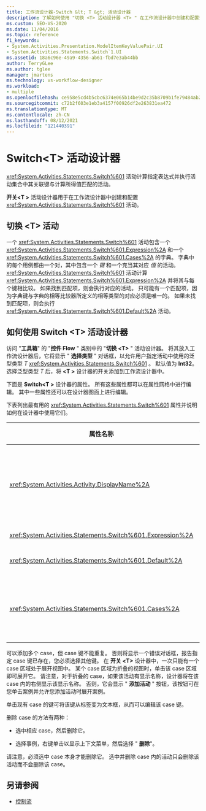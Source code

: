 ```yaml
---
title: 工作流设计器-Switch &lt; T &gt; 活动设计器
description: 了解如何使用 "切换 <T> 活动设计器 <T> " 在工作流设计器中创建和配置交换机活动。
ms.custom: SEO-VS-2020
ms.date: 11/04/2016
ms.topic: reference
f1_keywords:
- System.Activities.Presentation.ModelItemKeyValuePair.UI
- System.Activities.Statements.Switch`1.UI
ms.assetid: 18a6c96e-49a9-4356-ab61-fbd7e3ab44bb
author: TerryGLee
ms.author: tglee
manager: jmartens
ms.technology: vs-workflow-designer
ms.workload:
- multiple
ms.openlocfilehash: ce958e5cd4b5cbc6374e065b14be9d2c35b8709b1fe79484ab2bb5fb89524eeb
ms.sourcegitcommit: c72b2f603e1eb3a4157f00926df2e263831ea472
ms.translationtype: MT
ms.contentlocale: zh-CN
ms.lasthandoff: 08/12/2021
ms.locfileid: "121440391"
---
```

# <a name="switcht-activity-designer"></a>Switch\<T> 活动设计器

<xref:System.Activities.Statements.Switch%601> 活动计算指定表达式并执行活动集合中其关联键与计算所得值匹配的活动。

**开关<T \>** 活动设计器用于在工作流设计器中创建和配置 <xref:System.Activities.Statements.Switch%601> 活动。

## <a name="the-switchtactivity"></a>切换 \<T> 活动

一个 <xref:System.Activities.Statements.Switch%601> 活动包含一个 <xref:System.Activities.Statements.Switch%601.Expression%2A> 和一个 <xref:System.Activities.Statements.Switch%601.Cases%2A> 的字典。 字典中的每个用例都由一个对，其中包含一个 *键* 和一个充当其对应 *值* 的活动。 <xref:System.Activities.Statements.Switch%601> 活动计算 <xref:System.Activities.Statements.Switch%601.Expression%2A> 并将其与每个键相比较。 如果找到匹配项，则会执行对应的活动。 只可能有一个匹配项，因为字典键与字典的相等比较器所定义的相等类型的对应必须是唯一的。 如果未找到匹配项，则会执行 <xref:System.Activities.Statements.Switch%601.Default%2A> 活动。

## <a name="how-to-use-the-switcht-activity-designer"></a>如何使用 Switch \<T> 活动设计器

访问 "**工具箱**" 的 "**控件 Flow** " 类别中的 "**切换 \<T>** " 活动设计器。 将其放入工作流设计器后，它将显示 " **选择类型** " 对话框，以允许用户指定活动中使用的泛型类型 *T* <xref:System.Activities.Statements.Switch%601> 。 默认值为 **Int32**。 选择泛型类型 *T* 后，将 **<T \>** 设计器的开关添加到工作流设计器中。

下面是 **Switch<T \>** 设计器的属性。 所有这些属性都可以在属性网格中进行编辑。 其中一些属性还可以在设计器图面上进行编辑。

下表列出最有用的 <xref:System.Activities.Statements.Switch%601> 属性并说明如何在设计器中使用它们。

|属性名称|必选|使用情况|
|-|--------------|-|
|<xref:System.Activities.Activity.DisplayName%2A>|错误|指定 <xref:System.Activities.Statements.Switch%601> 活动设计器的友好名称。 默认值为 Switch<Int32 \> 。 该值可以在 " **属性** " 窗口中编辑，也可以直接在设计器标头中编辑。<br /><br /> 虽然 <xref:System.Activities.Activity.DisplayName%2A> 不是绝对必需的，但最好使用该属性。|
|<xref:System.Activities.Statements.Switch%601.Expression%2A>|正确|指定用于与 case 集合中的键进行比较以确定执行哪个 case 的表达式。|
|<xref:System.Activities.Statements.Switch%601.Default%2A>||指定未找到匹配项时执行的活动。 单击设计器上的 " **添加活动** " 按钮，以打开可以删除活动的 **默认** 框。|
|<xref:System.Activities.Statements.Switch%601.Cases%2A>||指定要计算的 case。 若要添加事例，请单击 **交换机 \<T>** 设计器底部的 "**添加新事例**" 按钮。 如果添加开关时所选的泛型类型 \<T> 是 String 或 Enum) ，则按钮将更改为文本框 (组合框。 在 " **case 值** " 框中添加了一个键后，将展开事例区域，并且可以在提示文本 "在此处放置活动" 时删除一个活动以定义该事例的执行逻辑。|

可以添加多个 case，但 case 键不能重复。 否则将显示一个错误对话框，报告指定 case 键已存在，您必须选择其他键。 在 **开关 \<T>** 设计器中，一次只能有一个 case 区域处于展开视图中。 某个 case 区域为折叠的视图时，单击该 case 区域即可展开它。 请注意，对于折叠的 case，如果该活动有显示名称，设计器将在该 case 内的右侧显示该显示名称。 否则，它会显示 " **添加活动** " 按钮，该按钮可在您单击案例并允许您添加活动时展开案例。

单击现有 case 的键可将该键从标签变为文本框，从而可以编辑该 case 键。

删除 case 的方法有两种：

- 选中相应 case，然后删除它。

- 选择事例，右键单击以显示上下文菜单，然后选择 " **删除**"。

请注意，必须选中 case 本身才能删除它。 选中并删除 case 内的活动只会删除该活动而不会删除该 case。

## <a name="see-also"></a>另请参阅

- [控制流](../workflow-designer/control-flow-activity-designers.md)
